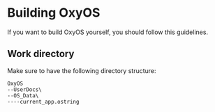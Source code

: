 # Building OxyOS

If you want to build OxyOS yourself, you should follow this guidelines.

## Work directory
Make sure to have the following directory structure:
```
OxyOS
--UserDocs\
--OS_Data\
----current_app.ostring
```
